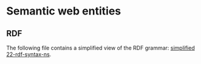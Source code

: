 # Semantic web entities

## RDF

The following file contains a simplified view of the RDF grammar: [simplified 22-rdf-syntax-ns](22-rdf-syntax-ns-simplified.pdf).


